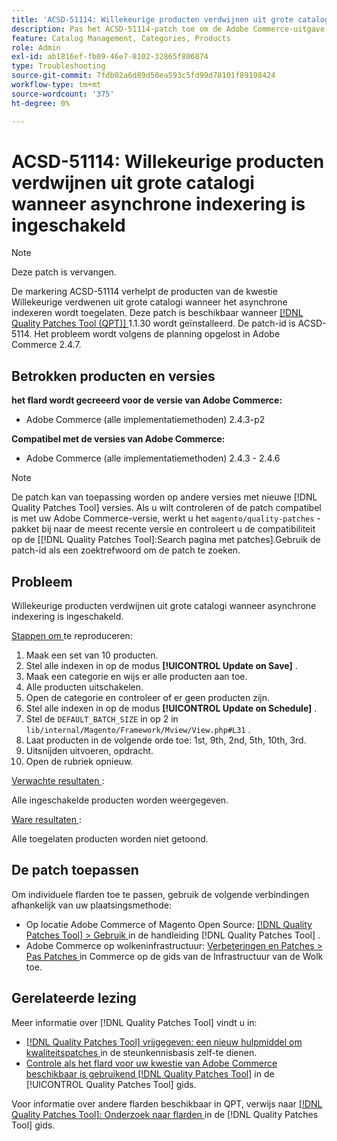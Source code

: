 ```yaml
---
title: 'ACSD-51114: Willekeurige producten verdwijnen uit grote catalogi wanneer asynchrone indexering is ingeschakeld'
description: Pas het ACSD-51114-patch toe om de Adobe Commerce-uitgave te corrigeren. Willekeurige producten verdwijnen uit grote catalogi wanneer asynchrone indexering is ingeschakeld.
feature: Catalog Management, Categories, Products
role: Admin
exl-id: ab1816ef-fb09-46e7-8102-32865f806874
type: Troubleshooting
source-git-commit: 7fdb02a6d89d50ea593c5fd99d78101f89198424
workflow-type: tm+mt
source-wordcount: '375'
ht-degree: 0%

---
```


# ACSD-51114: Willekeurige producten verdwijnen uit grote catalogi wanneer asynchrone indexering is ingeschakeld

>[!NOTE]
>
>Deze patch is vervangen.

De markering ACSD-51114 verhelpt de producten van de kwestie Willekeurige verdwenen uit grote catalogi wanneer het asynchrone indexeren wordt toegelaten. Deze patch is beschikbaar wanneer [[!DNL Quality Patches Tool (QPT)] ](https://experienceleague.adobe.com/en/docs/commerce-operations/tools/quality-patches-tool/quality-patches-tool-to-self-serve-quality-patches) 1.1.30 wordt geïnstalleerd. De patch-id is ACSD-5114. Het probleem wordt volgens de planning opgelost in Adobe Commerce 2.4.7.

## Betrokken producten en versies

**het flard wordt gecreeerd voor de versie van Adobe Commerce:**

* Adobe Commerce (alle implementatiemethoden) 2.4.3-p2

**Compatibel met de versies van Adobe Commerce:**

* Adobe Commerce (alle implementatiemethoden) 2.4.3 - 2.4.6

>[!NOTE]
>
>De patch kan van toepassing worden op andere versies met nieuwe [!DNL Quality Patches Tool] versies. Als u wilt controleren of de patch compatibel is met uw Adobe Commerce-versie, werkt u het `magento/quality-patches` -pakket bij naar de meest recente versie en controleert u de compatibiliteit op de [[!DNL Quality Patches Tool]:Search pagina met patches].Gebruik de patch-id als een zoektrefwoord om de patch te zoeken.

## Probleem

Willekeurige producten verdwijnen uit grote catalogi wanneer asynchrone indexering is ingeschakeld.

<u> Stappen om </u> te reproduceren:

1. Maak een set van 10 producten.
1. Stel alle indexen in op de modus **[!UICONTROL Update on Save]** .
1. Maak een categorie en wijs er alle producten aan toe.
1. Alle producten uitschakelen.
1. Open de categorie en controleer of er geen producten zijn.
1. Stel alle indexen in op de modus **[!UICONTROL Update on Schedule]** .
1. Stel de `DEFAULT_BATCH_SIZE` in op 2 in `lib/internal/Magento/Framework/Mview/View.php#L31` .
1. Laat producten in de volgende orde toe: 1st, 9th, 2nd, 5th, 10th, 3rd.
1. Uitsnijden uitvoeren, opdracht.
1. Open de rubriek opnieuw.

<u> Verwachte resultaten </u>:

Alle ingeschakelde producten worden weergegeven.

<u> Ware resultaten </u>:

Alle toegelaten producten worden niet getoond.

## De patch toepassen

Om individuele flarden toe te passen, gebruik de volgende verbindingen afhankelijk van uw plaatsingsmethode:

* Op locatie Adobe Commerce of Magento Open Source: [[!DNL Quality Patches Tool] > Gebruik ](/help/tools/quality-patches-tool/usage.md) in de handleiding [!DNL Quality Patches Tool] .
* Adobe Commerce op wolkeninfrastructuur: [ Verbeteringen en Patches > Pas Patches ](https://experienceleague.adobe.com/docs/commerce-cloud-service/user-guide/develop/upgrade/apply-patches.html) in Commerce op de gids van de Infrastructuur van de Wolk toe.

## Gerelateerde lezing

Meer informatie over [!DNL Quality Patches Tool] vindt u in:

* [[!DNL Quality Patches Tool]  vrijgegeven: een nieuw hulpmiddel om kwaliteitspatches ](https://experienceleague.adobe.com/en/docs/commerce-operations/tools/quality-patches-tool/quality-patches-tool-to-self-serve-quality-patches) in de steunkennisbasis zelf-te dienen.
* [ Controle als het flard voor uw kwestie van Adobe Commerce beschikbaar is gebruikend  [!DNL Quality Patches Tool]](/help/tools/quality-patches-tool/patches-available-in-qpt/check-patch-for-magento-issue-with-magento-quality-patches.md) in de [!UICONTROL Quality Patches Tool] gids.


Voor informatie over andere flarden beschikbaar in QPT, verwijs naar [[!DNL Quality Patches Tool]: Onderzoek naar flarden ](https://experienceleague.adobe.com/tools/commerce-quality-patches/index.html) in de [!DNL Quality Patches Tool] gids.
